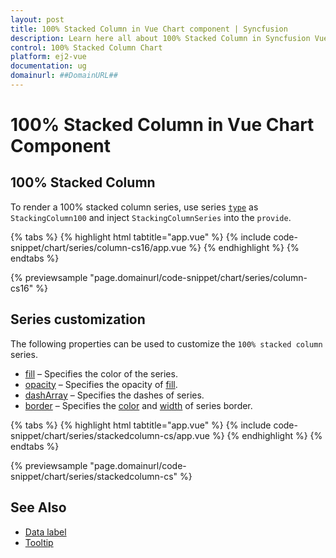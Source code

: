 ```yaml
---
layout: post
title: 100% Stacked Column in Vue Chart component | Syncfusion
description: Learn here all about 100% Stacked Column in Syncfusion Vue Chart component of Syncfusion Essential JS 2 and more.
control: 100% Stacked Column Chart
platform: ej2-vue
documentation: ug
domainurl: ##DomainURL##
---
```


# 100% Stacked Column in Vue Chart Component

## 100% Stacked Column

To render a 100% stacked column series, use series [`type`](https://ej2.syncfusion.com/vue/documentation/api/chart/series/#type) as `StackingColumn100` and inject `StackingColumnSeries` into the `provide`.

{% tabs %}
{% highlight html tabtitle="app.vue" %}
{% include code-snippet/chart/series/column-cs16/app.vue %}
{% endhighlight %}
{% endtabs %}
        
{% previewsample "page.domainurl/code-snippet/chart/series/column-cs16" %}

## Series customization

The following properties can be used to customize the `100% stacked column` series.

* [fill](../api/chart/seriesModel/#fill) – Specifies the color of the series.
* [opacity](../api/chart/seriesModel/#opacity) – Specifies the opacity of [fill](../api/chart/seriesModel/#fill).
* [dashArray](../api/chart/seriesModel/#dasharray) – Specifies the dashes of series.
* [border](../api/chart/borderModel/#properties) – Specifies the [color](../api/chart/borderModel/#color) and [width](../api/chart/borderModel/#width) of series border.

{% tabs %}
{% highlight html tabtitle="app.vue" %}
{% include code-snippet/chart/series/stackedcolumn-cs/app.vue %}
{% endhighlight %}
{% endtabs %}
        
{% previewsample "page.domainurl/code-snippet/chart/series/stackedcolumn-cs" %}

## See Also

* [Data label](./data-labels/)
* [Tooltip](./tool-tip/)
